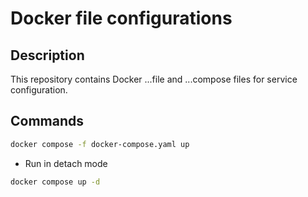 # Docker file configurations

## Description
This repository contains Docker ...file and ...compose files for service configuration.

## Commands

```bash
docker compose -f docker-compose.yaml up
```
- Run in detach mode
```bash
docker compose up -d
```